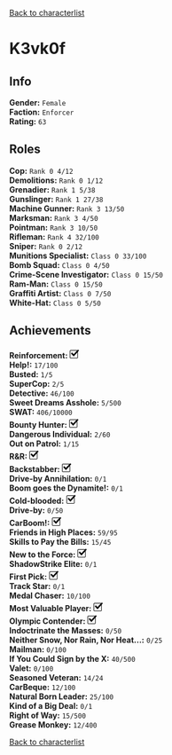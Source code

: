 [Back to characterlist](../Overview.md)

# K3vk0f

## Info

**Gender:**	`Female`  
**Faction:**	`Enforcer`  
**Rating:**	`63`  

## Roles

**Cop:**	`Rank 0 4/12`  
**Demolitions:**	`Rank 0 1/12`  
**Grenadier:**	`Rank 1 5/38`  
**Gunslinger:**	`Rank 1 27/38`  
**Machine Gunner:**	`Rank 3 13/50`  
**Marksman:**	`Rank 3 4/50`  
**Pointman:**	`Rank 3 10/50`  
**Rifleman:**	`Rank 4 32/100`  
**Sniper:**	`Rank 0 2/12`  
**Munitions Specialist:**	`Class 0 33/100`  
**Bomb Squad:**	`Class 0 4/50`  
**Crime-Scene Investigator:**	`Class 0 15/50`  
**Ram-Man:**	`Class 0 15/50`  
**Graffiti Artist:**	`Class 0 7/50`  
**White-Hat:**	`Class 0 5/50`  

## Achievements

**Reinforcement:**	![Check](../../Images/check.png)  
**Help!:**	`17/100`  
**Busted:**	`1/5`  
**SuperCop:**	`2/5`  
**Detective:**	`46/100`  
**Sweet Dreams Asshole:**	`5/500`  
**SWAT:**	`406/10000`  
**Bounty Hunter:**	![Check](../../Images/check.png)  
**Dangerous Individual:**	`2/60`  
**Out on Patrol:**	`1/15`  
**R&R:**	![Check](../../Images/check.png)  
**Backstabber:**	![Check](../../Images/check.png)  
**Drive-by Annihilation:**	`0/1`  
**Boom goes the Dynamite!:**	`0/1`  
**Cold-blooded:**	![Check](../../Images/check.png)  
**Drive-by:**	`0/50`  
**CarBoom!:**	![Check](../../Images/check.png)  
**Friends in High Places:**	`59/95`  
**Skills to Pay the Bills:**	`15/45`  
**New to the Force:**	![Check](../../Images/check.png)  
**ShadowStrike Elite:**	`0/1`  
**First Pick:**	![Check](../../Images/check.png)  
**Track Star:**	`0/1`  
**Medal Chaser:**	`10/100`  
**Most Valuable Player:**	![Check](../../Images/check.png)  
**Olympic Contender:**	![Check](../../Images/check.png)  
**Indoctrinate the Masses:**	`0/50`  
**Neither Snow, Nor Rain, Nor Heat...:**	`0/25`  
**Mailman:**	`0/100`  
**If You Could Sign by the X:**	`40/500`  
**Valet:**	`0/100`  
**Seasoned Veteran:**	`14/24`  
**CarBeque:**	`12/100`  
**Natural Born Leader:**	`25/100`  
**Kind of a Big Deal:**	`0/1`  
**Right of Way:**	`15/500`  
**Grease Monkey:**	`12/400`  

[Back to characterlist](../Overview.md)
